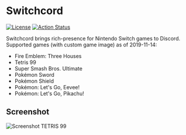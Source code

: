 # Switchcord

[![License](https://img.shields.io/github/license/Kaskadee/Switchcord)](https://github.com/Kaskadee/Switchcord/blob/master/LICENSE) [![Action Status](https://github.com/Kaskadee/Switchcord/workflows/Go/badge.svg)](https://github.com/Kaskadee/Switchcord/actions)

Switchcord brings rich-presence for Nintendo Switch games to Discord.
Supported games (with custom game image) as of 2019-11-14:

  - Fire Emblem: Three Houses
  - Tetris 99
  - Super Smash Bros. Ultimate
  - Pokémon Sword
  - Pokémon Shield
  - Pokémon: Let's Go, Eevee!
  - Pokémon: Let's Go, Pikachu!

## Screenshot

![Screenshot TETRIS 99](https://github.com/Kaskadee/Switchcord/blob/master/img/screenshot.png)